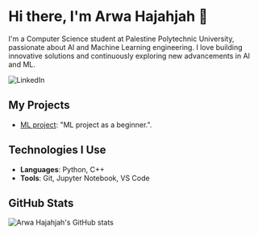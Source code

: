 # Hi there, I'm Arwa Hajahjah 👋

I'm a Computer Science student at Palestine Polytechnic University, passionate about AI and Machine Learning engineering. I love building innovative solutions and continuously exploring new advancements in AI and ML.

![LinkedIn](https://img.shields.io/badge/-LinkedIn-blue?style=flat&logo=Linkedin&logoColor=white&link=https://www.linkedin.com/in/arwaalhajahjah)

## My Projects
- [ML project](https://github.com/arwahajahjah/My-first-ML-project): "ML project as a beginner.".

## Technologies I Use
- **Languages**: Python, C++
- **Tools**: Git, Jupyter Notebook, VS Code

## GitHub Stats
![Arwa Hajahjah's GitHub stats](https://github-readme-stats.vercel.app/api?username=arwahajahjah&show_icons=true&theme=radical)

